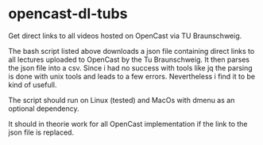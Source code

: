 # opencast-dl-tubs
Get direct links to all videos hosted on OpenCast via TU Braunschweig.

The bash script listed above downloads a json file containing direct links to all lectures uploaded to OpenCast by the Tu Braunschweig. It then parses the json file into a csv. Since i had no success with tools like jq the parsing is done with unix tools and leads to a few errors. Nevertheless i find it to be kind of usefull.

The script should run on Linux (tested) and MacOs with dmenu as an optional dependency.

It should in theorie work for all OpenCast implementation if the link to the json file is replaced.
